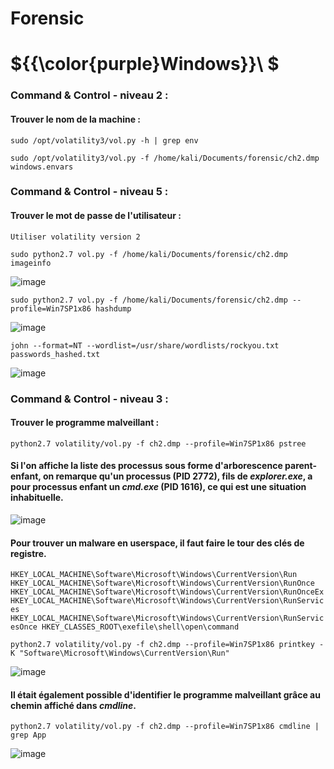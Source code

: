# Forensic

# ${{\color{purple}Windows}}\ $

### Command & Control - niveau 2 :

#### Trouver le nom de la machine :

``sudo /opt/volatility3/vol.py -h | grep env``

``sudo /opt/volatility3/vol.py -f /home/kali/Documents/forensic/ch2.dmp windows.envars``

### Command & Control - niveau 5 :

#### Trouver le mot de passe de l'utilisateur :

``Utiliser volatility version 2``

``sudo python2.7 vol.py -f /home/kali/Documents/forensic/ch2.dmp imageinfo``

![image](https://github.com/user-attachments/assets/8ed23987-4d04-4eef-8143-5c164717cb86)

``sudo python2.7 vol.py -f /home/kali/Documents/forensic/ch2.dmp --profile=Win7SP1x86 hashdump``

![image](https://github.com/user-attachments/assets/ddb146e4-b521-4696-bae9-1cd0c6f5ff77)

``john --format=NT --wordlist=/usr/share/wordlists/rockyou.txt passwords_hashed.txt``

![image](https://github.com/user-attachments/assets/a9f9f0ac-e7d8-4650-b28a-118121731b72)


### Command & Control - niveau 3 :

#### Trouver le programme malveillant :

``python2.7 volatility/vol.py -f ch2.dmp --profile=Win7SP1x86 pstree``

#### Si l'on affiche la liste des processus sous forme d'arborescence parent-enfant, on remarque qu'un processus (PID 2772), fils de *explorer.exe*, a pour processus enfant un *cmd.exe* (PID 1616), ce qui est une situation inhabituelle.

![image](https://github.com/user-attachments/assets/bc84b917-656e-4e37-ab4a-f937a4137de0)

#### Pour trouver un malware en userspace, il faut faire le tour des clés de registre.

``
HKEY_LOCAL_MACHINE\Software\Microsoft\Windows\CurrentVersion\Run
HKEY_LOCAL_MACHINE\Software\Microsoft\Windows\CurrentVersion\RunOnce
HKEY_LOCAL_MACHINE\Software\Microsoft\Windows\CurrentVersion\RunOnceEx
HKEY_LOCAL_MACHINE\Software\Microsoft\Windows\CurrentVersion\RunServices
HKEY_LOCAL_MACHINE\Software\Microsoft\Windows\CurrentVersion\RunServicesOnce
HKEY_CLASSES_ROOT\exefile\shell\open\command
``

``python2.7 volatility/vol.py -f ch2.dmp --profile=Win7SP1x86 printkey -K "Software\Microsoft\Windows\CurrentVersion\Run"``

![image](https://github.com/user-attachments/assets/8a4c1c68-5538-4835-b678-829163bf162a)

#### Il était également possible d'identifier le programme malveillant grâce au chemin affiché dans *cmdline*.

``python2.7 volatility/vol.py -f ch2.dmp --profile=Win7SP1x86 cmdline | grep App``

![image](https://github.com/user-attachments/assets/40697ce2-706c-4a89-bbb5-aacee5666e77)

